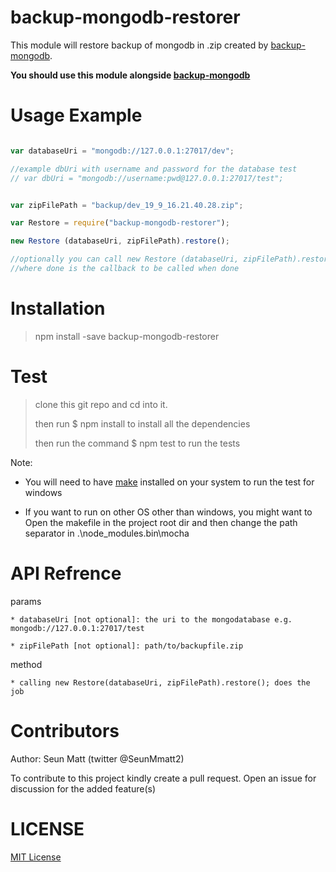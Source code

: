 backup-mongodb-restorer
=======================

This module will restore backup of mongodb in .zip created by [backup-mongodb](https://github.com/SeunMatt/backup-mongodb).

**You should use this module alongside [backup-mongodb](https://github.com/SeunMatt/backup-mongodb)**

Usage Example
==============

~~~javascript

var databaseUri = "mongodb://127.0.0.1:27017/dev";

//example dbUri with username and password for the database test
// var dbUri = "mongodb://username:pwd@127.0.0.1:27017/test";


var zipFilePath = "backup/dev_19_9_16.21.40.28.zip";

var Restore = require("backup-mongodb-restorer");

new Restore (databaseUri, zipFilePath).restore();

//optionally you can call new Restore (databaseUri, zipFilePath).restore(done);
//where done is the callback to be called when done

~~~

Installation
============

>npm install -save backup-mongodb-restorer

Test
=====
> clone this git repo and cd into it.
>
> then run $ npm install to install all the dependencies
>
> then run the command $ npm test to run the tests

Note:
  * You will need to have [make](http://www.equation.com/servlet/equation.cmd?fa=make) installed on your system to run the test for windows

  * If you want to run on other OS other than windows, you might want to 
 Open the makefile in the project root dir and then change the path separator in
 .\node_modules\.bin\mocha


API Refrence
============
params

	* databaseUri [not optional]: the uri to the mongodatabase e.g. mongodb://127.0.0.1:27017/test

	* zipFilePath [not optional]: path/to/backupfile.zip

method

	* calling new Restore(databaseUri, zipFilePath).restore(); does the job



Contributors
============
Author: Seun Matt (twitter @SeunMmatt2)

To contribute to this project kindly create a pull request. Open an issue for discussion for the 
added feature(s)

LICENSE
========
[MIT License](https://github.com/SeunMatt/backup-mongodb-restorer/blob/master/LICENSE)
